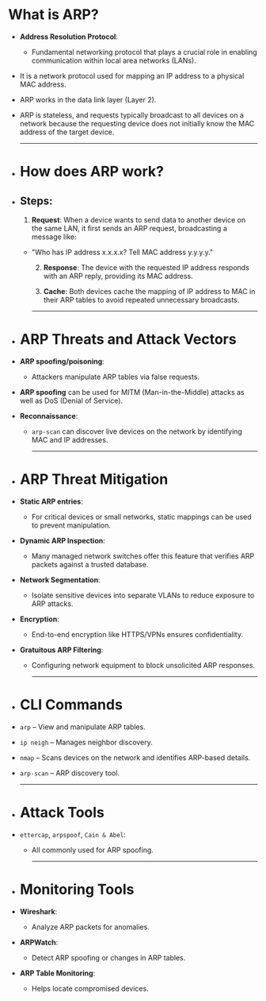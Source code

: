 # What is ARP?
- **Address Resolution Protocol**:
	- Fundamental networking protocol that plays a crucial role in enabling communication within local area networks (LANs).
- It is a network protocol used for mapping an IP address to a physical MAC address.
- ARP works in the data link layer (Layer 2).
- ARP is stateless, and requests typically broadcast to all devices on a network because the requesting device does not initially know the MAC address of the target device.
  
  ---
- # How does ARP work?
- ## Steps:
  1. **Request**: When a device wants to send data to another device on the same LAN, it first sends an ARP request, broadcasting a message like:
	- "Who has IP address x.x.x.x? Tell MAC address y.y.y.y."
	  
	  2. **Response**: The device with the requested IP address responds with an ARP reply, providing its MAC address.
	  
	  3. **Cache**: Both devices cache the mapping of IP address to MAC in their ARP tables to avoid repeated unnecessary broadcasts.
	  
	  ---
- # ARP Threats and Attack Vectors
- **ARP spoofing/poisoning**:
	- Attackers manipulate ARP tables via false requests.
- **ARP spoofing** can be used for MITM (Man-in-the-Middle) attacks as well as DoS (Denial of Service).
- **Reconnaissance**:
	- `arp-scan` can discover live devices on the network by identifying MAC and IP addresses.
	  
	  ---
- # ARP Threat Mitigation
- **Static ARP entries**:
	- For critical devices or small networks, static mappings can be used to prevent manipulation.
- **Dynamic ARP Inspection**:
	- Many managed network switches offer this feature that verifies ARP packets against a trusted database.
- **Network Segmentation**:
	- Isolate sensitive devices into separate VLANs to reduce exposure to ARP attacks.
- **Encryption**:
	- End-to-end encryption like HTTPS/VPNs ensures confidentiality.
- **Gratuitous ARP Filtering**:
	- Configuring network equipment to block unsolicited ARP responses.
	  
	  ---
- # CLI Commands
- `arp` – View and manipulate ARP tables.
- `ip neigh` – Manages neighbor discovery.
- `nmap` – Scans devices on the network and identifies ARP-based details.
- `arp-scan` – ARP discovery tool.
  
  ---
- # Attack Tools
- `ettercap`, `arpspoof`, `Cain & Abel`:
	- All commonly used for ARP spoofing.
	  
	  ---
- # Monitoring Tools
- **Wireshark**:
	- Analyze ARP packets for anomalies.
- **ARPWatch**:
	- Detect ARP spoofing or changes in ARP tables.
- **ARP Table Monitoring**:
	- Helps locate compromised devices.